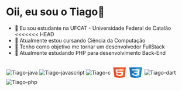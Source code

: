 # Oii, eu sou o Tiago👋

- 🔭 Eu sou estudante na UFCAT - Universidade Federal de Catalão
<<<<<<< HEAD
- 🌱 Atualmente estou cursando Ciência da Computação
- 👯 Tenho como objetivo me tornar um desenvolvedor FullStack
- 🤔 Atualmente estudando PHP para desenvolvimento Back-End

<div style="display: inline_block"><br>
  <img align="center" alt="Tiago-java" height="30" width="40" src="https://cdn.jsdelivr.net/gh/devicons/devicon/icons/java/java-original.svg"/>
  <img align="center" alt="Tiago-javascript" height="30" width="40" src="https://cdn.jsdelivr.net/gh/devicons/devicon/icons/javascript/javascript-original.svg"/>
  <img align="center" alt="Tiago-c" height="30" width="40" src="https://cdn.jsdelivr.net/gh/devicons/devicon/icons/c/c-original.svg"/>
  <img align="center" alt="Tiago-HTML" height="30" width="40" src="https://raw.githubusercontent.com/devicons/devicon/master/icons/html5/html5-original.svg"/>
  <img align="center" alt="Tiago-CSS" height="30" width="40" src="https://raw.githubusercontent.com/devicons/devicon/master/icons/css3/css3-original.svg"/>
  <img align="center" alt="Tiago-dart" height="30" width="40" src="https://cdn.jsdelivr.net/gh/devicons/devicon/icons/dart/dart-plain.svg"/>
  <img align="center" alt="Tiago-php" height="30" width="40" src="https://cdn.jsdelivr.net/gh/devicons/devicon/icons/php/php-original.svg"/>
          
</div>
